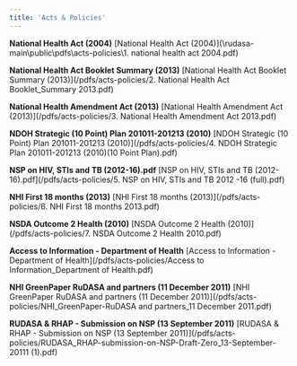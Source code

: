 ```yaml
---
title: 'Acts & Policies'
---
```

**National Health Act (2004)**
[National Health Act (2004)](\rudasa-main\public\pdfs\acts-policies\1. national health act 2004.pdf)

**National Health Act Booklet Summary (2013)**
[National Health Act Booklet Summary (2013)](/pdfs/acts-policies/2. National Health Act Booklet_Summary 2013.pdf)

**National Health Amendment Act (2013)**
[National Health Amendment Act (2013)](/pdfs/acts-policies/3. National Health Amendment Act 2013.pdf)

**NDOH Strategic (10 Point) Plan 201011-201213 (2010)**
[NDOH Strategic (10 Point) Plan 201011-201213 (2010)](/pdfs/acts-policies/4. NDOH Strategic Plan 201011-201213 (2010)(10 Point Plan).pdf)

**NSP on HIV, STIs and TB (2012-16).pdf**
[NSP on HIV, STIs and TB (2012-16).pdf](/pdfs/acts-policies/5. NSP on HIV, STIs and TB 2012 -16 (full).pdf)

**NHI First 18 months (2013)**
[NHI First 18 months (2013)](/pdfs/acts-policies/6. NHI First 18 months 2013.pdf)

**NSDA Outcome 2 Health (2010)**
[NSDA Outcome 2 Health (2010)](/pdfs/acts-policies/7. NSDA Outcome 2  Health 2010.pdf)

**Access to Information - Department of Health**
[Access to Information - Department of Health](/pdfs/acts-policies/Access to Information_Department of Health.pdf)

**NHI GreenPaper RuDASA and partners (11 December 2011)**
[NHI GreenPaper RuDASA and partners (11 December 2011)](/pdfs/acts-policies/NHI_GreenPaper-RuDASA and partners_11 December 2011.pdf)

**RUDASA & RHAP - Submission on NSP (13 September 2011)**
[RUDASA & RHAP - Submission on NSP (13 September 2011)](/pdfs/acts-policies/RUDASA_RHAP-submission-on-NSP-Draft-Zero_13-September-20111 (1).pdf)

<!--
    This is a comment and is not displayed on the website. Do not alter this text between arrows (->).
    To change the content in this file, simply retype/ copy+paste any text above, as you would in a normal text file/ word document.

    Do not change the "title:" title, or the ---. Only change the text inside '' for that section.

    The text surrounded by double  stars ( ** ) with no spaces shows bold text. 

    PDF of a resorce page:
    [Resource Title](/pdfs/resource-page.pdf)

    Please refer to the "HOW TO USE" or "HOW TO USE SHORT" files for more information.
 -->